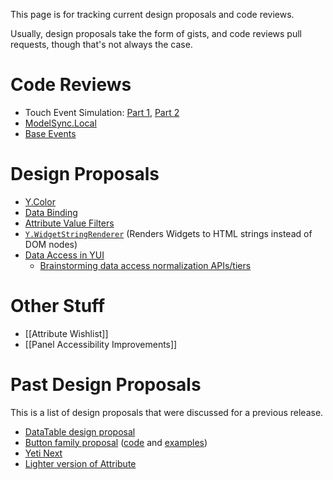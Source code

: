 This page is for tracking current design proposals and code reviews.

Usually, design proposals take the form of gists, and code reviews pull requests, though that's not always the case.

Code Reviews
============
* Touch Event Simulation: [Part 1](https://github.com/yui/yui3/pull/177), [Part 2](https://github.com/yui/yui3/pull/200)
* [ModelSync.Local](https://github.com/yui/yui3/pull/190)
* [Base Events](https://github.com/yui/yui3/pull/168)

Design Proposals
================

* [Y.Color](https://gist.github.com/3251709)
* [Data Binding](https://gist.github.com/e0fbadb4b3b17733fbca)
* [Attribute Value Filters](https://gist.github.com/2025242)
* [`Y.WidgetStringRenderer`](https://gist.github.com/1386836) (Renders Widgets to HTML strings instead of DOM nodes)
* [Data Access in YUI](https://gist.github.com/0fe7ff471d8bafb57878)
  * [Brainstorming data access normalization APIs/tiers](https://gist.github.com/2375130)

Other Stuff
===========

* [[Attribute Wishlist]]
* [[Panel Accessibility Improvements]]

Past Design Proposals
=====================

This is a list of design proposals that were discussed for a previous release.

* [DataTable design proposal](https://gist.github.com/1356355)
* [Button family proposal](https://gist.github.com/1389403) ([code](https://github.com/derek/yui3-1/tree/master/src/button) and [examples](http://derek.io/~/yui/yui3/src/button/tests/manual/index.html))
* [Yeti Next](https://github.com/yui/yeti/wiki/Yeti-Next)
* [Lighter version of Attribute](http://yuilibrary.com/projects/yui3/ticket/2530190)
